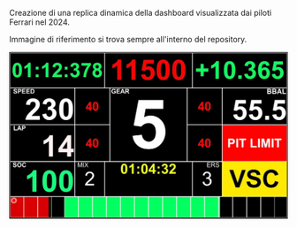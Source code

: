 Creazione di una replica dinamica della dashboard visualizzata dai piloti Ferrari nel 2024. 

Immagine di riferimento si trova sempre all'interno del repository.

![Copertina](dash.png)
